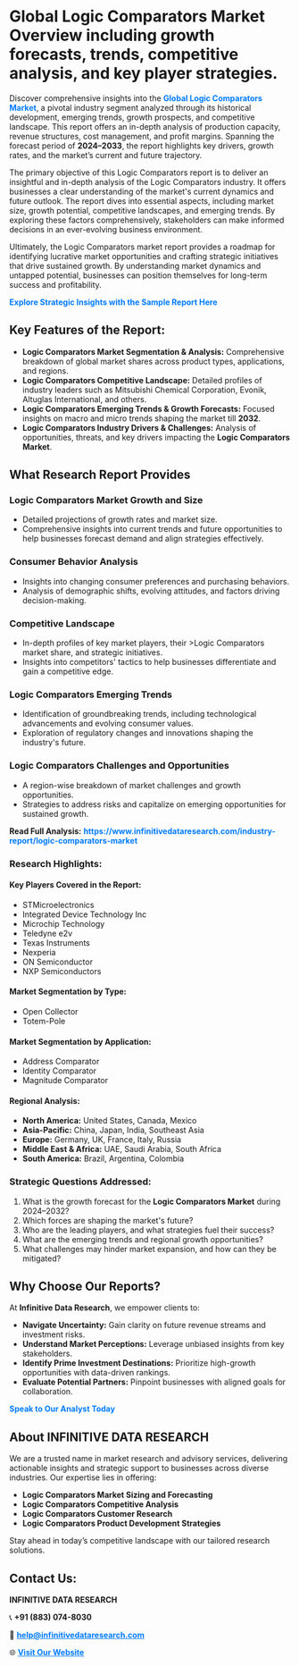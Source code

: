 <h1>Global Logic Comparators Market Overview including growth forecasts, trends, competitive analysis, and key player strategies.</h1>
<p>
Discover comprehensive insights into the 
<a href="https://www.infinitivedataresearch.com/industry-report/logic-comparators-market" rel="dofollow" style="color: #007BFF; text-decoration: none;"><strong>Global Logic Comparators Market</strong></a>, a pivotal industry segment analyzed through its historical development, emerging trends, growth prospects, and competitive landscape. This report offers an in-depth analysis of production capacity, revenue structures, cost management, and profit margins. Spanning the forecast period of <strong>2024–2033</strong>, the report highlights key drivers, growth rates, and the market’s current and future trajectory.
</p>
<p>
The primary objective of this Logic Comparators report is to deliver an insightful and in-depth analysis of the Logic Comparators industry. It offers businesses a clear understanding of the market's current dynamics and future outlook. The report dives into essential aspects, including market size, growth potential, competitive landscapes, and emerging trends. By exploring these factors comprehensively, stakeholders can make informed decisions in an ever-evolving business environment.
</p>
<p>
Ultimately, the Logic Comparators market report provides a roadmap for identifying lucrative market opportunities and crafting strategic initiatives that drive sustained growth. By understanding market dynamics and untapped potential, businesses can position themselves for long-term success and profitability.
</p>
<p>
<a href="https://www.infinitivedataresearch.com/request-sample/reportId=106417" style="color: #007BFF; text-decoration: none;"><strong>Explore Strategic Insights with the Sample Report Here</strong></a>
</p>

<h2>Key Features of the Report:</h2>
<ul>
<li><strong>Logic Comparators Market Segmentation & Analysis:</strong> Comprehensive breakdown of global market shares across product types, applications, and regions.</li>
<li><strong>Logic Comparators Competitive Landscape:</strong> Detailed profiles of industry leaders such as Mitsubishi Chemical Corporation, Evonik, Altuglas International, and others.</li>
<li><strong>Logic Comparators Emerging Trends & Growth Forecasts:</strong> Focused insights on macro and micro trends shaping the market till <strong>2032</strong>.</li>
<li><strong>Logic Comparators Industry Drivers & Challenges:</strong> Analysis of opportunities, threats, and key drivers impacting the <strong>Logic Comparators Market</strong>.</li>
</ul>

<h2>What Research Report Provides</h2>
<h3>Logic Comparators Market Growth and Size</h3>
<ul>
<li>Detailed projections of growth rates and market size.</li>
<li>Comprehensive insights into current trends and future opportunities to help businesses forecast demand and align strategies effectively.</li>
</ul>

<h3>Consumer Behavior Analysis</h3>
<ul>
<li>Insights into changing consumer preferences and purchasing behaviors.</li>
<li>Analysis of demographic shifts, evolving attitudes, and factors driving decision-making.</li>
</ul>

<h3>Competitive Landscape</h3>
<ul>
<li>In-depth profiles of key market players, their >Logic Comparators market share, and strategic initiatives.</li>
<li>Insights into competitors' tactics to help businesses differentiate and gain a competitive edge.</li>
</ul>

<h3>Logic Comparators Emerging Trends</h3>
<ul>
<li>Identification of groundbreaking trends, including technological advancements and evolving consumer values.</li>
<li>Exploration of regulatory changes and innovations shaping the industry's future.</li>
</ul>

<h3>Logic Comparators Challenges and Opportunities</h3>
<ul>
<li>A region-wise breakdown of market challenges and growth opportunities.</li>
<li>Strategies to address risks and capitalize on emerging opportunities for sustained growth.</li>
</ul>
<p><strong>Read Full Analysis:</strong> <a href="https://www.infinitivedataresearch.com/industry-report/logic-comparators-market" rel="dofollow" style="color: #007BFF; text-decoration: none;"><strong>https://www.infinitivedataresearch.com/industry-report/logic-comparators-market</strong></a></p>
<h3>Research Highlights:</h3>
<h4>Key Players Covered in the Report:</h4>
<ul><li>STMicroelectronics</li><li>Integrated Device Technology Inc</li><li>Microchip Technology</li><li>Teledyne e2v</li><li>Texas Instruments</li><li>Nexperia</li><li>ON Semiconductor</li><li>NXP Semiconductors</li></ul>
<h4>Market Segmentation by Type:</h4>
<ul><li>Open Collector</li><li>Totem-Pole</li></ul>
<h4>Market Segmentation by Application:</h4>
<ul><li>Address Comparator</li><li>Identity Comparator</li><li>Magnitude Comparator</li></ul>

<h4>Regional Analysis:</h4>
<ul>
<li><strong>North America:</strong> United States, Canada, Mexico</li>
<li><strong>Asia-Pacific:</strong> China, Japan, India, Southeast Asia</li>
<li><strong>Europe:</strong> Germany, UK, France, Italy, Russia</li>
<li><strong>Middle East & Africa:</strong> UAE, Saudi Arabia, South Africa</li>
<li><strong>South America:</strong> Brazil, Argentina, Colombia</li>
</ul>

<h3>Strategic Questions Addressed:</h3>
<ol>
<li>What is the growth forecast for the <strong>Logic Comparators Market</strong> during 2024–2032?</li>
<li>Which forces are shaping the market's future?</li>
<li>Who are the leading players, and what strategies fuel their success?</li>
<li>What are the emerging trends and regional growth opportunities?</li>
<li>What challenges may hinder market expansion, and how can they be mitigated?</li>
</ol>

<h2>Why Choose Our Reports?</h2>
<p>At <strong>Infinitive Data Research</strong>, we empower clients to:</p>
<ul>
<li><strong>Navigate Uncertainty:</strong> Gain clarity on future revenue streams and investment risks.</li>
<li><strong>Understand Market Perceptions:</strong> Leverage unbiased insights from key stakeholders.</li>
<li><strong>Identify Prime Investment Destinations:</strong> Prioritize high-growth opportunities with data-driven rankings.</li>
<li><strong>Evaluate Potential Partners:</strong> Pinpoint businesses with aligned goals for collaboration.</li>
</ul>
<p><a href="https://www.infinitivedataresearch.com/industry-report/logic-comparators-market" rel="dofollow" style="color: #007BFF; text-decoration: none;"><strong>Speak to Our Analyst Today</strong></a></p>

<h2>About INFINITIVE DATA RESEARCH</h2>
<p>We are a trusted name in market research and advisory services, delivering actionable insights and strategic support to businesses across diverse industries. Our expertise lies in offering:</p>
<ul>
<li><strong>Logic Comparators Market Sizing and Forecasting</strong></li>
<li><strong>Logic Comparators Competitive Analysis</strong></li>
<li><strong>Logic Comparators Customer Research</strong></li>
<li><strong>Logic Comparators Product Development Strategies</strong></li>
</ul>
<p>Stay ahead in today’s competitive landscape with our tailored research solutions.</p>

<h2>Contact Us:</h2>
<p><strong>INFINITIVE DATA RESEARCH</strong></p>
<p>📞 <strong>+91 (883) 074-8030</strong></p>
<p>📧 <strong><a href="mailto:help@infinitivedataresearch.com" style="color: #007BFF;">help@infinitivedataresearch.com</a></strong></p>
<p>🌐 <strong><a href="https://www.infinitivedataresearch.com" rel="dofollow" style="color: #007BFF;">Visit Our Website</a></strong></p>